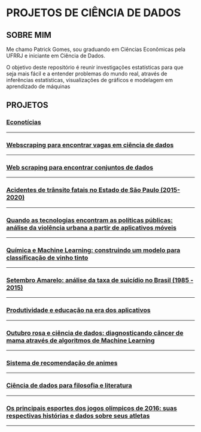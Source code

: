 # PROJETOS DE CIÊNCIA DE DADOS


## SOBRE MIM
  Me chamo Patrick Gomes, sou graduando em Ciências Econômicas pela UFRRJ e iniciante em Ciência de Dados.


  O objetivo deste repositório é reunir investigações estatísticas para que seja mais fácil e a entender problemas do mundo real, através de inferências estatísticas, visualizações de gráficos e modelagem em aprendizado de máquinas


## PROJETOS

### [Econotícias](https://tinyurl.com/y5tk6r6b)

_________________________________________________________________________________________________________________________________________________________________________________
### [Webscraping para encontrar vagas em ciência de dados](https://tinyurl.com/y4jz2436)

_________________________________________________________________________________________________________________________________________________________________________________
### [Web scraping para encontrar conjuntos de dados](https://tinyurl.com/y4nx8t8g)

_________________________________________________________________________________________________________________________________________________________________________________
### [Acidentes de trânsito fatais no Estado de São Paulo (2015-2020)](https://tinyurl.com/y36zhsgo)

_________________________________________________________________________________________________________________________________________________________________________________
### [Quando as tecnologias encontram as políticas públicas: análise da violência urbana a partir de aplicativos móveis](https://tinyurl.com/yy6cmgtq)

_________________________________________________________________________________________________________________________________________________________________________________
### [Química e Machine Learning: construindo um modelo para classificação de vinho tinto](https://tinyurl.com/y2uycn7d)

_________________________________________________________________________________________________________________________________________________________________________________
### [Setembro Amarelo: análise da taxa de suicídio no Brasil (1985 - 2015)](https://tinyurl.com/y53xluc9)

_________________________________________________________________________________________________________________________________________________________________________________
### [Produtividade e educação na era dos aplicativos](https://tinyurl.com/yxc6pvwu)

_________________________________________________________________________________________________________________________________________________________________________________
### [Outubro rosa e ciência de dados: diagnosticando câncer de mama através de algoritmos de Machine Learning](https://tinyurl.com/y27j6ses)

_________________________________________________________________________________________________________________________________________________________________________________
### [Sistema de recomendação de animes](https://tinyurl.com/y3spkayp)

_________________________________________________________________________________________________________________________________________________________________________________
### [Ciência de dados para filosofia e literatura](https://tinyurl.com/y3qp5uyu)

_________________________________________________________________________________________________________________________________________________________________________________
### [Os principais esportes dos jogos olímpicos de 2016: suas respectivas histórias e dados sobre seus atletas](https://tinyurl.com/y4mmb696)

_________________________________________________________________________________________________________________________________________________________________________________
